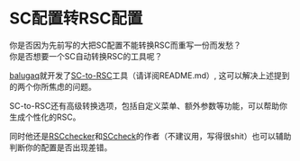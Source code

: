 # SC配置转RSC配置

你是否因为先前写的大把SC配置不能转换RSC而重写一份而发愁？  
你是否想要一个SC自动转换RSC的工具呢？

[balugaq](https://github.com/balugaq)就开发了[SC-to-RSC](https://github.com/SlimefunReloadingProject/SC-to-RSC)工具（请详阅README.md）,
这可以解决上述提到的两个你所焦虑的问题。

SC-to-RSC还有高级转换选项，包括自定义菜单、额外参数等功能，可以帮助你生成个性化的RSC。  

同时他还是[RSCchecker](https://github.com/SlimefunReloadingProject/RSCchecker)和[SCcheck](https://github.com/SlimefunReloadingProject/SCchecker)的作者（不建议用，写得很shit）也可以辅助判断你的配置是否出现差错。
